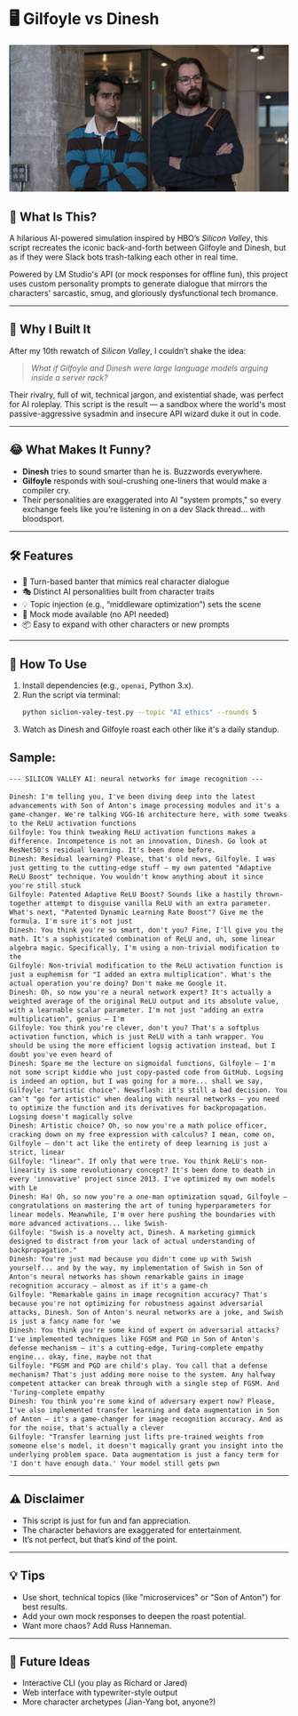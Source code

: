 # 🖥️ Gilfoyle vs Dinesh  
![Silicon Valley](https://raw.githubusercontent.com/WhiskeyCoder/GilfoyleVsDinesh/main/silicon-valley-season-5-2018.jpeg)

## 🤖 What Is This?
A hilarious AI-powered simulation inspired by HBO’s *Silicon Valley*, this script recreates the iconic back-and-forth between Gilfoyle and Dinesh, but as if they were Slack bots trash-talking each other in real time.

Powered by LM Studio's API (or mock responses for offline fun), this project uses custom personality prompts to generate dialogue that mirrors the characters' sarcastic, smug, and gloriously dysfunctional tech bromance.

---

## 🎯 Why I Built It
After my 10th rewatch of *Silicon Valley*, I couldn’t shake the idea:  
> *What if Gilfoyle and Dinesh were large language models arguing inside a server rack?*

Their rivalry, full of wit, technical jargon, and existential shade, was perfect for AI roleplay. This script is the result — a sandbox where the world's most passive-aggressive sysadmin and insecure API wizard duke it out in code.

---

## 😂 What Makes It Funny?
- **Dinesh** tries to sound smarter than he is. Buzzwords everywhere.
- **Gilfoyle** responds with soul-crushing one-liners that would make a compiler cry.
- Their personalities are exaggerated into AI "system prompts," so every exchange feels like you're listening in on a dev Slack thread… with bloodsport.

---

## 🛠️ Features
- 🔁 Turn-based banter that mimics real character dialogue
- 🎭 Distinct AI personalities built from character traits
- 💡 Topic injection (e.g., “middleware optimization”) sets the scene
- 🧪 Mock mode available (no API needed)
- 📦 Easy to expand with other characters or new prompts

---

## 🧪 How To Use
1. Install dependencies (e.g., `openai`, Python 3.x).
2. Run the script via terminal:
   ```bash
   python siclion-valey-test.py --topic "AI ethics" --rounds 5
   ```
3. Watch as Dinesh and Gilfoyle roast each other like it's a daily standup.


## Sample:
```
--- SILICON VALLEY AI: neural networks for image recognition ---

Dinesh: I'm telling you, I've been diving deep into the latest advancements with Son of Anton's image processing modules and it's a game-changer. We're talking VGG-16 architecture here, with some tweaks to the ReLU activation functions
Gilfoyle: You think tweaking ReLU activation functions makes a difference. Incompetence is not an innovation, Dinesh. Go look at ResNet50's residual learning. It's been done before.
Dinesh: Residual learning? Please, that's old news, Gilfoyle. I was just getting to the cutting-edge stuff – my own patented "Adaptive ReLU Boost" technique. You wouldn't know anything about it since you're still stuck
Gilfoyle: Patented Adaptive ReLU Boost? Sounds like a hastily thrown-together attempt to disguise vanilla ReLU with an extra parameter. What's next, "Patented Dynamic Learning Rate Boost"? Give me the formula. I'm sure it's not just
Dinesh: You think you're so smart, don't you? Fine, I'll give you the math. It's a sophisticated combination of ReLU and, uh, some linear algebra magic. Specifically, I'm using a non-trivial modification to the
Gilfoyle: Non-trivial modification to the ReLU activation function is just a euphemism for "I added an extra multiplication". What's the actual operation you're doing? Don't make me Google it.
Dinesh: Oh, so now you're a neural network expert? It's actually a weighted average of the original ReLU output and its absolute value, with a learnable scalar parameter. I'm not just "adding an extra multiplication", genius – I'm
Gilfoyle: You think you're clever, don't you? That's a softplus activation function, which is just ReLU with a tanh wrapper. You should be using the more efficient logsig activation instead, but I doubt you've even heard of
Dinesh: Spare me the lecture on sigmoidal functions, Gilfoyle – I'm not some script kiddie who just copy-pasted code from GitHub. Logsing is indeed an option, but I was going for a more... shall we say,
Gilfoyle: "artistic choice". Newsflash: it's still a bad decision. You can't "go for artistic" when dealing with neural networks – you need to optimize the function and its derivatives for backpropagation. Logsing doesn't magically solve
Dinesh: Artistic choice? Oh, so now you're a math police officer, cracking down on my free expression with calculus? I mean, come on, Gilfoyle – don't act like the entirety of deep learning is just a strict, linear
Gilfoyle: "linear". If only that were true. You think ReLU's non-linearity is some revolutionary concept? It's been done to death in every 'innovative' project since 2013. I've optimized my own models with Le
Dinesh: Ha! Oh, so now you're a one-man optimization squad, Gilfoyle – congratulations on mastering the art of tuning hyperparameters for linear models. Meanwhile, I'm over here pushing the boundaries with more advanced activations... like Swish-
Gilfoyle: "Swish is a novelty act, Dinesh. A marketing gimmick designed to distract from your lack of actual understanding of backpropagation."
Dinesh: You're just mad because you didn't come up with Swish yourself... and by the way, my implementation of Swish in Son of Anton's neural networks has shown remarkable gains in image recognition accuracy – almost as if it's a game-ch
Gilfoyle: "Remarkable gains in image recognition accuracy? That's because you're not optimizing for robustness against adversarial attacks, Dinesh. Son of Anton's neural networks are a joke, and Swish is just a fancy name for 'we
Dinesh: You think you're some kind of expert on adversarial attacks? I've implemented techniques like FGSM and PGD in Son of Anton's defense mechanism – it's a cutting-edge, Turing-complete empathy engine... okay, fine, maybe not that
Gilfoyle: "FGSM and PGD are child's play. You call that a defense mechanism? That's just adding more noise to the system. Any halfway competent attacker can break through with a single step of FGSM. And 'Turing-complete empathy
Dinesh: You think you're some kind of adversary expert now? Please, I've also implemented transfer learning and data augmentation in Son of Anton – it's a game-changer for image recognition accuracy. And as for the noise, that's actually a clever
Gilfoyle: "Transfer learning just lifts pre-trained weights from someone else's model, it doesn't magically grant you insight into the underlying problem space. Data augmentation is just a fancy term for 'I don't have enough data.' Your model still gets pwn
```

---
## ⚠️ Disclaimer
- This script is just for fun and fan appreciation.
- The character behaviors are exaggerated for entertainment.
- It’s not perfect, but that’s kind of the point.

---
## 💡 Tips
- Use short, technical topics (like "microservices" or "Son of Anton") for best results.
- Add your own mock responses to deepen the roast potential.
- Want more chaos? Add Russ Hanneman.

---
## 👾 Future Ideas
- Interactive CLI (you play as Richard or Jared)
- Web interface with typewriter-style output
- More character archetypes (Jian-Yang bot, anyone?)

